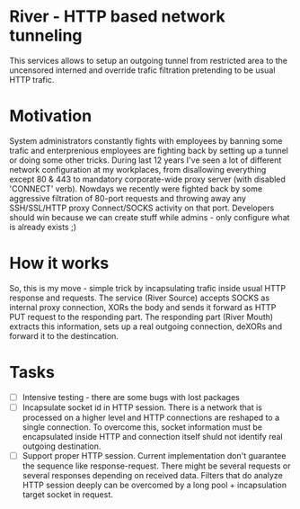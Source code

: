 # River - HTTP based network tunneling
This services allows to setup an outgoing tunnel from restricted area to the uncensored interned and override trafic filtration pretending to be usual HTTP trafic.

# Motivation
System administrators constantly fights with employees by banning some trafic and enterprenious employees are fighting back by setting up a tunnel or doing some other tricks. During last 12 years I've seen a lot of different network configuration at my workplaces, from disallowing everything except 80 & 443 to mandatory corporate-wide proxy server (with disabled 'CONNECT' verb). Nowdays we recently were fighted back by some aggressive filtration of 80-port requests and throwing away any SSH/SSL/HTTP proxy Connect/SOCKS activity on that port.
Developers should win because we can create stuff while admins - only configure what is already exists ;)

# How it works
So, this is my move - simple trick by incapsulating trafic inside usual HTTP response and requests. The service (River Source) accepts SOCKS as internal proxy connection, XORs the body and sends it forward as HTTP PUT request to the responding part. The responding part (River Mouth) extracts this information, sets up a real outgoing connection, deXORs and forward it to the destincation.

# Tasks

- [ ] Intensive testing - there are some bugs with lost packages
- [ ] Incapsulate socket id in HTTP session. There is a network that is processed on a higher level and HTTP connections are reshaped to a single connection. To overcome this, socket information must be encapsulated inside HTTP and connection itself shuld not identify real outgoing destination.
- [ ] Support proper HTTP session. Current implementation don't guarantee the sequence like response-request. There might be several requests or several responses depending on received data. Filters that do analyze HTTP session deeply can be overcomed by a long pool + incapsulation target socket in request.
